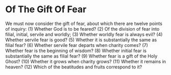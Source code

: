 # Of The Gift Of Fear

We must now consider the gift of fear, about which there are twelve points of inquiry:
(1) Whether God is to be feared?
(2) Of the division of fear into filial, initial, servile and worldly;
(3) Whether worldly fear is always evil?
(4) Whether servile fear is good?
(5) Whether it is substantially the same as filial fear?
(6) Whether servile fear departs when charity comes?
(7) Whether fear is the beginning of wisdom?
(8) Whether initial fear is substantially the same as filial fear?
(9) Whether fear is a gift of the Holy Ghost?
(10) Whether it grows when charity grows?
(11) Whether it remains in heaven?
(12) Which of the beatitudes and fruits correspond to it?